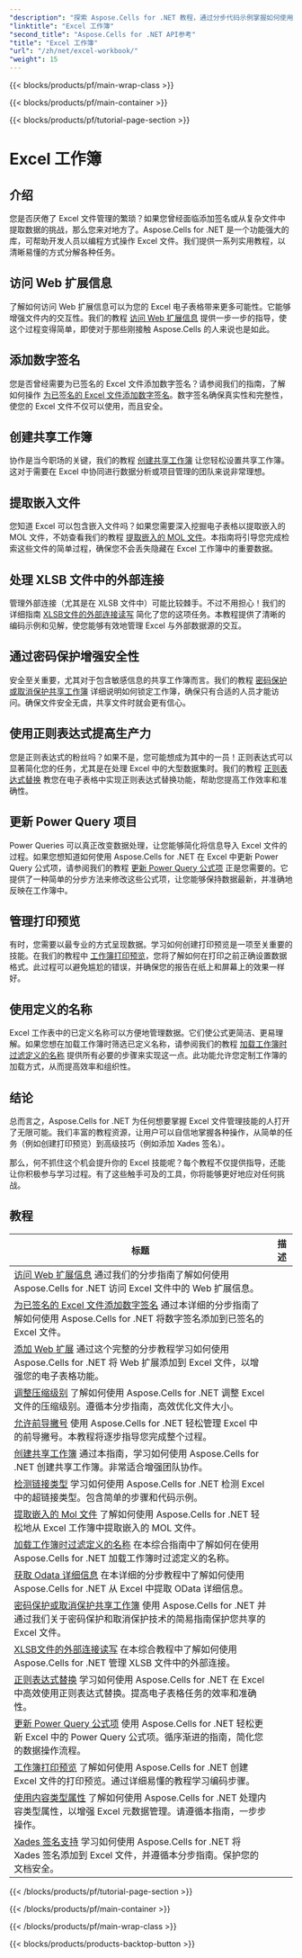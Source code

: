 ```yaml
---
"description": "探索 Aspose.Cells for .NET 教程，通过分步代码示例掌握如何使用 Excel 工作簿。"
"linktitle": "Excel 工作簿"
"second_title": "Aspose.Cells for .NET API参考"
"title": "Excel 工作簿"
"url": "/zh/net/excel-workbook/"
"weight": 15
---
```


{{< blocks/products/pf/main-wrap-class >}}

{{< blocks/products/pf/main-container >}}

{{< blocks/products/pf/tutorial-page-section >}}

# Excel 工作簿

## 介绍

您是否厌倦了 Excel 文件管理的繁琐？如果您曾经面临添加签名或从复杂文件中提取数据的挑战，那么您来对地方了。Aspose.Cells for .NET 是一个功能强大的库，可帮助开发人员以编程方式操作 Excel 文件。我们提供一系列实用教程，以清晰易懂的方式分解各种任务。

## 访问 Web 扩展信息

了解如何访问 Web 扩展信息可以为您的 Excel 电子表格带来更多可能性。它能够增强文件内的交互性。我们的教程 [访问 Web 扩展信息](./access-web-extension-information/) 提供一步一步的指导，使这个过程变得简单，即使对于那些刚接触 Aspose.Cells 的人来说也是如此。

## 添加数字签名

您是否曾经需要为已签名的 Excel 文件添加数字签名？请参阅我们的指南，了解如何操作 [为已签名的 Excel 文件添加数字签名](./add-digital-signature-to-an-already-signed-excel-file/)。数字签名确保真实性和完整性，使您的 Excel 文件不仅可以使用，而且安全。

## 创建共享工作簿

协作是当今职场的关键，我们的教程 [创建共享工作簿](./create-shared-workbook/) 让您轻松设置共享工作簿。这对于需要在 Excel 中协同进行数据分析或项目管理的团队来说非常理想。 

## 提取嵌入文件

您知道 Excel 可以包含嵌入文件吗？如果您需要深入挖掘电子表格以提取嵌入的 MOL 文件，不妨查看我们的教程 [提取嵌入的 MOL 文件](./extract-embedded-mol-file/)。本指南将引导您完成检索这些文件的简单过程，确保您不会丢失隐藏在 Excel 工作簿中的重要数据。

## 处理 XLSB 文件中的外部连接

管理外部连接（尤其是在 XLSB 文件中）可能比较棘手。不过不用担心！我们的详细指南 [XLSB文件的外部连接读写](./read-and-write-external-connection-of-xlsb-file/) 简化了您的这项任务。本教程提供了清晰的编码示例和见解，使您能够有效地管理 Excel 与外部数据源的交互。 

## 通过密码保护增强安全性

安全至关重要，尤其对于包含敏感信息的共享工作簿而言。我们的教程 [密码保护或取消保护共享工作簿](./password-protect-or-unprotect-shared-workbook/) 详细说明如何锁定工作簿，确保只有合适的人员才能访问。确保文件安全无虞，共享文件时就会更有信心。

## 使用正则表达式提高生产力

您是正则表达式的粉丝吗？如果不是，您可能想成为其中的一员！正则表达式可以显著简化您的任务，尤其是在处理 Excel 中的大型数据集时。我们的教程 [正则表达式替换](./regex-replace/) 教您在电子表格中实现正则表达式替换功能，帮助您提高工作效率和准确性。

## 更新 Power Query 项目

Power Queries 可以真正改变数据处理，让您能够简化将信息导入 Excel 文件的过程。如果您想知道如何使用 Aspose.Cells for .NET 在 Excel 中更新 Power Query 公式项，请参阅我们的教程 [更新 Power Query 公式项](./update-power-query-formula-item/) 正是您需要的。它提供了一种简单的分步方法来修改这些公式项，让您能够保持数据最新，并准确地反映在工作簿中。

## 管理打印预览

有时，您需要以最专业的方式呈现数据。学习如何创建打印预览是一项至关重要的技能。在我们的教程中 [工作簿打印预览](./workbook-print-preview/)，您将了解如何在打印之前正确设置数据格式。此过程可以避免尴尬的错误，并确保您的报告在纸上和屏幕上的效果一样好。

## 使用定义的名称

Excel 工作表中的已定义名称可以方便地管理数据。它们使公式更简洁、更易理解。如果您想在加载工作簿时筛选已定义名称，请参阅我们的教程 [加载工作簿时过滤定义的名称](./filter-defined-names-while-loading-workbook/) 提供所有必要的步骤来实现这一点。此功能允许您定制工作簿的加载方式，从而提高效率和组织性。

## 结论

总而言之，Aspose.Cells for .NET 为任何想要掌握 Excel 文件管理技能的人打开了无限可能。我们丰富的教程资源，让用户可以自信地掌握各种操作，从简单的任务（例如创建打印预览）到高级技巧（例如添加 Xades 签名）。 

那么，何不抓住这个机会提升你的 Excel 技能呢？每个教程不仅提供指导，还能让你积极参与学习过程。有了这些触手可及的工具，你将能够更好地应对任何挑战。 


## 教程 
标题 | 描述 |
| --- | --- |
| [访问 Web 扩展信息](./access-web-extension-information/) 通过我们的分步指南了解如何使用 Aspose.Cells for .NET 访问 Excel 文件中的 Web 扩展信息。|  
| [为已签名的 Excel 文件添加数字签名](./add-digital-signature-to-an-already-signed-excel-file/) 通过本详细的分步指南了解如何使用 Aspose.Cells for .NET 将数字签名添加到已签名的 Excel 文件。|  
| [添加 Web 扩展](./add-web-extension/) 通过这个完整的分步教程学习如何使用 Aspose.Cells for .NET 将 Web 扩展添加到 Excel 文件，以增强您的电子表格功能。|  
| [调整压缩级别](./adjust-compression-level/) 了解如何使用 Aspose.Cells for .NET 调整 Excel 文件的压缩级别。遵循本分步指南，高效优化文件大小。|  
| [允许前导撇号](./allow-leading-apostrophe/) 使用 Aspose.Cells for .NET 轻松管理 Excel 中的前导撇号。本教程将逐步指导您完成整个过程。|  
| [创建共享工作簿](./create-shared-workbook/) 通过本指南，学习如何使用 Aspose.Cells for .NET 创建共享工作簿。非常适合增强团队协作。|  
| [检测链接类型](./detect-link-types/) 学习如何使用 Aspose.Cells for .NET 检测 Excel 中的超链接类型。包含简单的步骤和代码示例。|  
| [提取嵌入的 Mol 文件](./extract-embedded-mol-file/) 了解如何使用 Aspose.Cells for .NET 轻松地从 Excel 工作簿中提取嵌入的 MOL 文件。|  
| [加载工作簿时过滤定义的名称](./filter-defined-names-while-loading-workbook/) 在本综合指南中了解如何在使用 Aspose.Cells for .NET 加载工作簿时过滤定义的名称。|  
| [获取 Odata 详细信息](./get-odata-details/) 在本详细的分步教程中了解如何使用 Aspose.Cells for .NET 从 Excel 中提取 OData 详细信息。|  
| [密码保护或取消保护共享工作簿](./password-protect-or-unprotect-shared-workbook/) 使用 Aspose.Cells for .NET 并通过我们关于密码保护和取消保护技术的简易指南保护您共享的 Excel 文件。|  
| [XLSB文件的外部连接读写](./read-and-write-external-connection-of-xlsb-file/) 在本综合教程中了解如何使用 Aspose.Cells for .NET 管理 XLSB 文件中的外部连接。|  
| [正则表达式替换](./regex-replace/) 学习如何使用 Aspose.Cells for .NET 在 Excel 中高效使用正则表达式替换。提高电子表格任务的效率和准确性。|  
| [更新 Power Query 公式项](./update-power-query-formula-item/) 使用 Aspose.Cells for .NET 轻松更新 Excel 中的 Power Query 公式项。循序渐进的指南，简化您的数据操作流程。|  
| [工作簿打印预览](./workbook-print-preview/) 了解如何使用 Aspose.Cells for .NET 创建 Excel 文件的打印预览。通过详细易懂的教程学习编码步骤。|  
| [使用内容类型属性](./working-with-content-type-properties/) 了解如何使用 Aspose.Cells for .NET 处理内容类型属性，以增强 Excel 元数据管理。请遵循本指南，一步步操作。|  
| [Xades 签名支持](./xades-signature-support/) 学习如何使用 Aspose.Cells for .NET 将 Xades 签名添加到 Excel 文件，并遵循本分步指南。保护您的文档安全。|  

{{< /blocks/products/pf/tutorial-page-section >}}

{{< /blocks/products/pf/main-container >}}

{{< /blocks/products/pf/main-wrap-class >}}

{{< blocks/products/products-backtop-button >}}